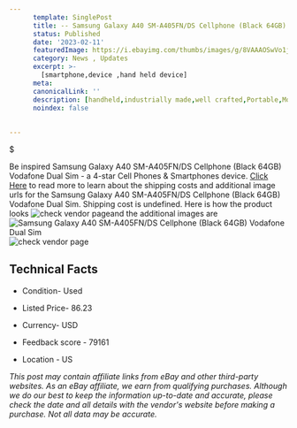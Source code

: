 ```yaml
---
      template: SinglePost
      title: -- Samsung Galaxy A40 SM-A405FN/DS Cellphone (Black 64GB) Vodafone Dual Sim
      status: Published
      date: '2023-02-11'
      featuredImage: https://i.ebayimg.com/thumbs/images/g/8VAAAOSwVo1jt0Rx/s-l225.jpg
      category: News , Updates
      excerpt: >-
        [smartphone,device ,hand held device]
      meta:
      canonicalLink: ''
      description: [handheld,industrially made,well crafted,Portable,Mobile,Compact,Convenient,Lightweight,Maneuverable,Man-portable,Miniature,Carriable,Hand-held,Light,Holdable,Transportable,Mobile device,Pocket-sized,On-the-go,Wireless,Cordless,Compact size,Convenient size, smartphone,device ,hand held device]
      noindex: false
      
        
---
```

$

Be inspired Samsung Galaxy A40 SM-A405FN/DS Cellphone (Black 64GB) Vodafone Dual Sim - a 4-star Cell Phones & Smartphones device. [Click Here](https://www.ebay.com/itm/175562460115?hash=item28e0568bd3%3Ag%3A8VAAAOSwVo1jt0Rx&amdata=enc%3AAQAHAAAA4LRuYJ5%2BTVD5ZBfT%2FJ%2FPGDSbO8AbDJWgyvWTe%2FGv1pMctIpko044mr3Uq7k8i3qpWYvdGORxBTKNeRdwc65tpmLhTuJRMPDZWeqSysJMiaNFfKwKssDE5IE%2BTct2ToSOu5h02NylhL9zB6LDQYdi%2BUEVq5MizS%2B0f59tSf8wbRfiZNcm8RwET2CBiPcsrgkwpvqtQui8qA9hu22Mm0OFw2bJ4cp8AzQe0f52iAzwQKsJQY9TuxbqOxxUSHz%2F4A3uWRyR7a0JdmDtYQFVCE4xc0n5tADpe4g3jhB63eA1jyMN&mkevt=1&mkcid=1&mkrid=711-53200-19255-0&campid=%253CePNCampaignId%253E&customid=%253CreferenceId%253E&toolid=10049) to read more to learn about the shipping costs and additional image urls for the Samsung Galaxy A40 SM-A405FN/DS Cellphone (Black 64GB) Vodafone Dual Sim. Shipping cost is undefined. Here is how the product looks ![check vendor page](https://i.ebayimg.com/thumbs/images/g/8VAAAOSwVo1jt0Rx/s-l225.jpg)and the additional images are![Samsung Galaxy A40 SM-A405FN/DS Cellphone (Black 64GB) Vodafone Dual Sim](https://i.ebayimg.com/images/g/8VAAAOSwVo1jt0Rx/s-l1600.jpg)![check vendor page](https://origin-galleryplus.ebayimg.com/ws/web/175562460115_2_0_1/225x225.jpg)



 ## Technical Facts 



     
      

 - Condition- Used 


      

 - Listed Price- 86.23 


      

 - Currency- USD 


      

 - Feedback score - 79161 


      

 - Location - US 


      
      

 *_This post may contain affiliate links from eBay and other third-party websites. As an eBay affiliate, we earn from qualifying purchases. Although we do our best to keep the information up-to-date and accurate, please check the date and all details with the vendor's website before making a purchase. Not all data may be accurate._*






